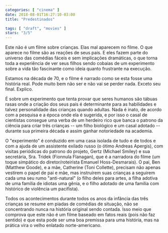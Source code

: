 ```yaml
---
categories: [ "cinema" ]
date: 2018-08-01T16:27:10-03:00
title: "Predestinados"

tags: [ "draft", "movies" ]
stars: "3/5"
---
```

Este não é um filme sobre crianças. Elas mal aparecem no filme. O que aparece no filme são as reações de seus pais. E eles fazem parte do universo das comédias fáceis e sem implicações dramáticas, o que torna toda a experiência de ver seus filhos sendo cobaias de um experimento sobre a vida tão fascinante como ideia quanto frustrante na execução.

Estamos na década de 70, e o filme é narrado como se esta fosse uma história real. Pode muito bem não ser e não vai se perder nada. Exceto seu final. Explico.

É sobre um experimento que tenta provar que seres humanos são tábuas rasas onde a criação dos seus pais é determinante para as habilidades e talvez personalidade das crianças quando adultas. Nada é inato, de acordo com a pesquisa e a época onde ela é sugerida, e por isso o casal de cientistas consegue uma verba de um herdeiro rico que banca o patrono da ciência para criar três crianças -- um filho biológico e um casal adotado -- durante sua primeira década e assim ganhar notoriedade na academia.

O "experimento" é conduzido em uma casa isolada de tudo e de todos e com a ajuda de um assistente exilado russo (o ótimo Andreas Apergis), com visitas periódicas do patrono do projeto, Gertz (Michael Smiley) e sua secretária, Sra. Tridek (Fionnula Flanagan), que é a narradora do filme (um toque simpático do diretor/roteirista Emanuel Hoss-Desmarais). O pai, Ben (Matthew Goode), e a mãe, Catherine (Toni Collette), precisam não apenas vestirem o papel de pai e mãe, mas instruírem suas crianças a seguirem cada uma seu rumo "anti-natural" (o filho deles para artes, a filha adotiva de uma família de idiotas uma gênia, e o filho adotado de uma família com histórico de violência um pacifista).

Todos os acontecimentos durante todos os anos da infância das três crianças se resume em piadas de comédias de situação, não se concentrando nunca na história original sendo contada. Isso meio que comprova que este não é um filme baseado em fatos reais (pois não faz sentido) e que esta pode ser uma boa premissa para uma história, mas na prática vira o velho enlatado norte-americano.
